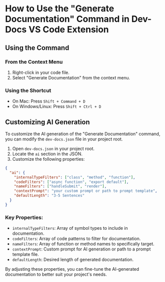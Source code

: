 

  # How to Use the "Generate Documentation" Command in Dev-Docs VS Code Extension

## Using the Command

### From the Context Menu

1. Right-click in your code file.
2. Select "Generate Documentation" from the context menu.

### Using the Shortcut

- On Mac: Press `Shift + Command + D`
- On Windows/Linux: Press `Shift + Ctrl + D`

## Customizing AI Generation

To customize the AI generation of the "Generate Documentation" command, you can modify the `dev-docs.json` file in your project root.

1. Open `dev-docs.json` in your project root.
2. Locate the `ai` section in the JSON.
3. Customize the following properties:

```json
{
  "ai": {
    "internalTypeFilters": ["class", "method", "function"],
    "codeFilters": ["async function", "export default"],
    "nameFilters": ["handleSubmit", "render"],
    "contextPrompt": "your custom prompt or path to prompt template",
    "defaultLength": "3-5 Sentences"
  }
}
```

### Key Properties:

- `internalTypeFilters`: Array of symbol types to include in documentation.
- `codeFilters`: Array of code patterns to filter for documentation.
- `nameFilters`: Array of function or method names to specifically target.
- `contextPrompt`: Custom prompt for AI generation or path to a prompt template file.
- `defaultLength`: Desired length of generated documentation.

By adjusting these properties, you can fine-tune the AI-generated documentation to better suit your project's needs.

  